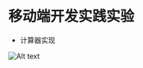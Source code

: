 # 移动端开发实践实验
* 计算器实现

![Alt text](https://github.com/SalamanderJY/Hello_Android/blob/master/grid.png)
